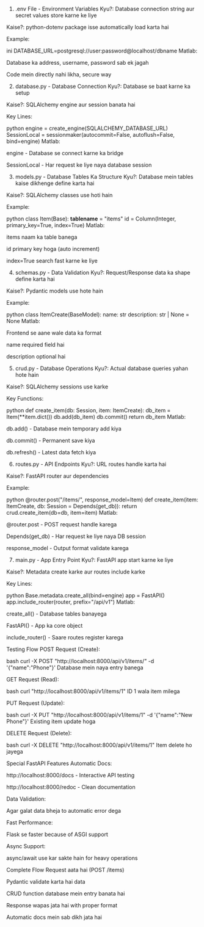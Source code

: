 1. .env File - Environment Variables
Kyu?: Database connection string aur secret values store karne ke liye

Kaise?: python-dotenv package isse automatically load karta hai

Example:

ini
DATABASE_URL=postgresql://user:password@localhost/dbname
Matlab:

Database ka address, username, password sab ek jagah

Code mein directly nahi likha, secure way

2. database.py - Database Connection
Kyu?: Database se baat karne ka setup

Kaise?: SQLAlchemy engine aur session banata hai

Key Lines:

python
engine = create_engine(SQLALCHEMY_DATABASE_URL)
SessionLocal = sessionmaker(autocommit=False, autoflush=False, bind=engine)
Matlab:

engine - Database se connect karne ka bridge

SessionLocal - Har request ke liye naya database session

3. models.py - Database Tables Ka Structure
Kyu?: Database mein tables kaise dikhenge define karta hai

Kaise?: SQLAlchemy classes use hoti hain

Example:

python
class Item(Base):
    __tablename__ = "items"
    id = Column(Integer, primary_key=True, index=True)
Matlab:

items naam ka table banega

id primary key hoga (auto increment)

index=True search fast karne ke liye

4. schemas.py - Data Validation
Kyu?: Request/Response data ka shape define karta hai

Kaise?: Pydantic models use hote hain

Example:

python
class ItemCreate(BaseModel):
    name: str
    description: str | None = None
Matlab:

Frontend se aane wale data ka format

name required field hai

description optional hai

5. crud.py - Database Operations
Kyu?: Actual database queries yahan hote hain

Kaise?: SQLAlchemy sessions use karke

Key Functions:

python
def create_item(db: Session, item: ItemCreate):
    db_item = Item(**item.dict())
    db.add(db_item)
    db.commit()
    return db_item
Matlab:

db.add() - Database mein temporary add kiya

db.commit() - Permanent save kiya

db.refresh() - Latest data fetch kiya

6. routes.py - API Endpoints
Kyu?: URL routes handle karta hai

Kaise?: FastAPI router aur dependencies

Example:

python
@router.post("/items/", response_model=Item)
def create_item(item: ItemCreate, db: Session = Depends(get_db)):
    return crud.create_item(db=db, item=item)
Matlab:

@router.post - POST request handle karega

Depends(get_db) - Har request ke liye naya DB session

response_model - Output format validate karega

7. main.py - App Entry Point
Kyu?: FastAPI app start karne ke liye

Kaise?: Metadata create karke aur routes include karke

Key Lines:

python
Base.metadata.create_all(bind=engine)
app = FastAPI()
app.include_router(router, prefix="/api/v1")
Matlab:

create_all() - Database tables banayega

FastAPI() - App ka core object

include_router() - Saare routes register karega

Testing Flow
POST Request (Create):

bash
curl -X POST "http://localhost:8000/api/v1/items/" -d '{"name":"Phone"}'
Database mein naya entry banega

GET Request (Read):

bash
curl "http://localhost:8000/api/v1/items/1"
ID 1 wala item milega

PUT Request (Update):

bash
curl -X PUT "http://localhost:8000/api/v1/items/1" -d '{"name":"New Phone"}'
Existing item update hoga

DELETE Request (Delete):

bash
curl -X DELETE "http://localhost:8000/api/v1/items/1"
Item delete ho jayega

Special FastAPI Features
Automatic Docs:

http://localhost:8000/docs - Interactive API testing

http://localhost:8000/redoc - Clean documentation

Data Validation:

Agar galat data bheja to automatic error dega

Fast Performance:

Flask se faster because of ASGI support

Async Support:

async/await use kar sakte hain for heavy operations

Complete Flow
Request aata hai (POST /items)

Pydantic validate karta hai data

CRUD function database mein entry banata hai

Response wapas jata hai with proper format

Automatic docs mein sab dikh jata hai